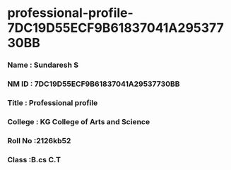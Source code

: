 # professional-profile-7DC19D55ECF9B61837041A29537730BB

### Name : Sundaresh S
### NM ID : 7DC19D55ECF9B61837041A29537730BB
### Title : Professional profile
### College : KG College of Arts and Science
### Roll No :2126kb52
### Class :B.cs C.T
